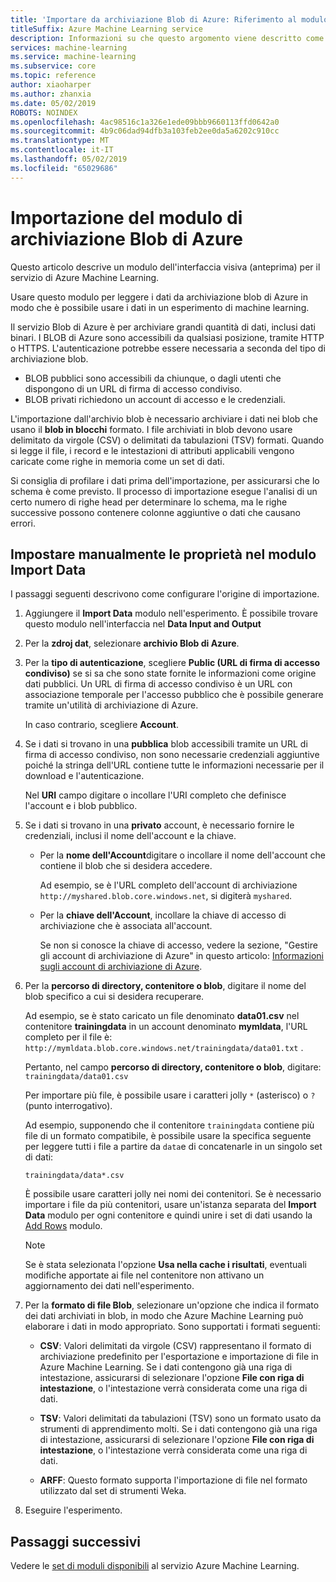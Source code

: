 ```yaml
---
title: 'Importare da archiviazione Blob di Azure: Riferimento al modulo'
titleSuffix: Azure Machine Learning service
description: Informazioni su che questo argomento viene descritto come utilizzare l'importazione del modulo di archiviazione Blob di Azure nel servizio Azure Machine Learning per leggere i dati dall'archiviazione blob di Azure, in modo che è possibile usare i dati in un esperimento di machine learning.
services: machine-learning
ms.service: machine-learning
ms.subservice: core
ms.topic: reference
author: xiaoharper
ms.author: zhanxia
ms.date: 05/02/2019
ROBOTS: NOINDEX
ms.openlocfilehash: 4ac98516c1a326e1ede09bbb9660113ffd0642a0
ms.sourcegitcommit: 4b9c06dad94dfb3a103feb2ee0da5a6202c910cc
ms.translationtype: MT
ms.contentlocale: it-IT
ms.lasthandoff: 05/02/2019
ms.locfileid: "65029686"
---
```

# <a name="import-from-azure-blob-storage-module"></a>Importazione del modulo di archiviazione Blob di Azure

Questo articolo descrive un modulo dell'interfaccia visiva (anteprima) per il servizio di Azure Machine Learning.

Usare questo modulo per leggere i dati da archiviazione blob di Azure in modo che è possibile usare i dati in un esperimento di machine learning.  

Il servizio Blob di Azure è per archiviare grandi quantità di dati, inclusi dati binari. I BLOB di Azure sono accessibili da qualsiasi posizione, tramite HTTP o HTTPS. L'autenticazione potrebbe essere necessaria a seconda del tipo di archiviazione blob. 

- BLOB pubblici sono accessibili da chiunque, o dagli utenti che dispongono di un URL di firma di accesso condiviso.
- BLOB privati richiedono un account di accesso e le credenziali.

L'importazione dall'archivio blob è necessario archiviare i dati nei blob che usano il **blob in blocchi** formato. I file archiviati in blob devono usare delimitato da virgole (CSV) o delimitati da tabulazioni (TSV) formati. Quando si legge il file, i record e le intestazioni di attributi applicabili vengono caricate come righe in memoria come un set di dati.


Si consiglia di profilare i dati prima dell'importazione, per assicurarsi che lo schema è come previsto. Il processo di importazione esegue l'analisi di un certo numero di righe head per determinare lo schema, ma le righe successive possono contenere colonne aggiuntive o dati che causano errori.



## <a name="manually-set-properties-in-the-import-data-module"></a>Impostare manualmente le proprietà nel modulo Import Data

I passaggi seguenti descrivono come configurare l'origine di importazione.

1. Aggiungere il **Import Data** modulo nell'esperimento. È possibile trovare questo modulo nell'interfaccia nel **Data Input and Output**

2. Per la **zdroj dat**, selezionare **archivio Blob di Azure**.

3. Per la **tipo di autenticazione**, scegliere **Public (URL di firma di accesso condiviso)** se si sa che sono state fornite le informazioni come origine dati pubblici. Un URL di firma di accesso condiviso è un URL con associazione temporale per l'accesso pubblico che è possibile generare tramite un'utilità di archiviazione di Azure.

    In caso contrario, scegliere **Account**.

4. Se i dati si trovano in una **pubblica** blob accessibili tramite un URL di firma di accesso condiviso, non sono necessarie credenziali aggiuntive poiché la stringa dell'URL contiene tutte le informazioni necessarie per il download e l'autenticazione.

    Nel **URI** campo digitare o incollare l'URI completo che definisce l'account e i blob pubblico.



5. Se i dati si trovano in una **privato** account, è necessario fornire le credenziali, inclusi il nome dell'account e la chiave.

    - Per la **nome dell'Account**digitare o incollare il nome dell'account che contiene il blob che si desidera accedere.

        Ad esempio, se è l'URL completo dell'account di archiviazione `http://myshared.blob.core.windows.net`, si digiterà `myshared`.

    - Per la **chiave dell'Account**, incollare la chiave di accesso di archiviazione che è associata all'account.

        Se non si conosce la chiave di accesso, vedere la sezione, "Gestire gli account di archiviazione di Azure" in questo articolo: [Informazioni sugli account di archiviazione di Azure](https://docs.microsoft.com/azure/storage/storage-create-storage-account).

6. Per la **percorso di directory, contenitore o blob**, digitare il nome del blob specifico a cui si desidera recuperare.

    Ad esempio, se è stato caricato un file denominato **data01.csv** nel contenitore **trainingdata** in un account denominato **mymldata**, l'URL completo per il file è: `http://mymldata.blob.core.windows.net/trainingdata/data01.txt` .

    Pertanto, nel campo **percorso di directory, contenitore o blob**, digitare: `trainingdata/data01.csv`

    Per importare più file, è possibile usare i caratteri jolly `*` (asterisco) o `?` (punto interrogativo).

    Ad esempio, supponendo che il contenitore `trainingdata` contiene più file di un formato compatibile, è possibile usare la specifica seguente per leggere tutti i file a partire da `data`e di concatenarle in un singolo set di dati:

    `trainingdata/data*.csv`

    È possibile usare caratteri jolly nei nomi dei contenitori. Se è necessario importare i file da più contenitori, usare un'istanza separata del **Import Data** modulo per ogni contenitore e quindi unire i set di dati usando la [Add Rows](./add-rows.md) modulo.

    > [!NOTE]
    > Se è stata selezionata l'opzione **Usa nella cache i risultati**, eventuali modifiche apportate ai file nel contenitore non attivano un aggiornamento dei dati nell'esperimento.

7. Per la **formato di file Blob**, selezionare un'opzione che indica il formato dei dati archiviati in blob, in modo che Azure Machine Learning può elaborare i dati in modo appropriato. Sono supportati i formati seguenti:

    - **CSV**: Valori delimitati da virgole (CSV) rappresentano il formato di archiviazione predefinito per l'esportazione e importazione di file in Azure Machine Learning. Se i dati contengono già una riga di intestazione, assicurarsi di selezionare l'opzione **File con riga di intestazione**, o l'intestazione verrà considerata come una riga di dati.

       

    - **TSV**: Valori delimitati da tabulazioni (TSV) sono un formato usato da strumenti di apprendimento molti. Se i dati contengono già una riga di intestazione, assicurarsi di selezionare l'opzione **File con riga di intestazione**, o l'intestazione verrà considerata come una riga di dati.

       

    - **ARFF**: Questo formato supporta l'importazione di file nel formato utilizzato dal set di strumenti Weka. 

   

8. Eseguire l'esperimento.


## <a name="next-steps"></a>Passaggi successivi

Vedere le [set di moduli disponibili](module-reference.md) al servizio Azure Machine Learning. 